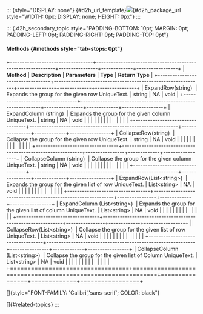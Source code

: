 ::: {style="DISPLAY: none"}
[](ms-xhelp:///?Id=d2h_url_template){#d2h_url_template}![](!package_url!){#d2h_package_url style="WIDTH: 0px; DISPLAY: none; HEIGHT: 0px"}
:::

::: {.d2h_secondary_topic style="PADDING-BOTTOM: 10pt; MARGIN: 0pt; PADDING-LEFT: 0pt; PADDING-RIGHT: 0pt; PADDING-TOP: 0pt"}
#### Methods {#methods style="tab-stops: 0pt"}

+----------------------------------+-------------------------------------------------------------+----------------+-------------+-----------------+
| **Method**                       | **Description**                                             | **Parameters** | **Type**    | **Return Type** |
+----------------------------------+-------------------------------------------------------------+----------------+-------------+-----------------+
| ExpandRow(string)                | Expands the group for the given row UniqueText.             | string         | NA          | void            |
+----------------------------------+-------------------------------------------------------------+----------------+-------------+-----------------+
| ExpandColumn (string)            | Expands the group for the given column UniqueText.          | string         | NA          | void            |
|                                  |                                                             |                |             |                 |
|                                  |                                                             |                |             |                 |
+----------------------------------+-------------------------------------------------------------+----------------+-------------+-----------------+
| CollapseRow(string)              | Collapse the group for the given row UniqueText.            | string         | NA          | void            |
|                                  |                                                             |                |             |                 |
|                                  |                                                             |                |             |                 |
+----------------------------------+-------------------------------------------------------------+----------------+-------------+-----------------+
| CollapseColumn (string)          | Collapse the group for the given column UniqueText.         | string         | NA          | void            |
|                                  |                                                             |                |             |                 |
|                                  |                                                             |                |             |                 |
+----------------------------------+-------------------------------------------------------------+----------------+-------------+-----------------+
| ExpandRow(List\<string\>)        | Expands the group for the given list of row UniqueText.     | List\<string\> | NA          | void            |
|                                  |                                                             |                |             |                 |
|                                  |                                                             |                |             |                 |
+----------------------------------+-------------------------------------------------------------+----------------+-------------+-----------------+
| ExpandColumn (List\<string\>)    | Expands the group for the given list of column UniqueText.  | List\<string\> | NA          | void            |
|                                  |                                                             |                |             |                 |
|                                  |                                                             |                |             |                 |
+----------------------------------+-------------------------------------------------------------+----------------+-------------+-----------------+
| CollapseRow(List\<string\>)      | Collapse the group for the given list of row UniqueText.    | List\<string\> | NA          | void            |
|                                  |                                                             |                |             |                 |
|                                  |                                                             |                |             |                 |
+----------------------------------+-------------------------------------------------------------+----------------+-------------+-----------------+
| CollapseColumn (List\<string\>)  | Collapse the group for the given list of Column UniqueText. | List\<string\> | NA          | void            |
|                                  |                                                             |                |             |                 |
|                                  |                                                             |                |             |                 |
+==================================+=============================================================+================+=============+=================+

[]{style="FONT-FAMILY: 'Calibri','sans-serif'; COLOR: black"} 

[]{#related-topics}
:::
